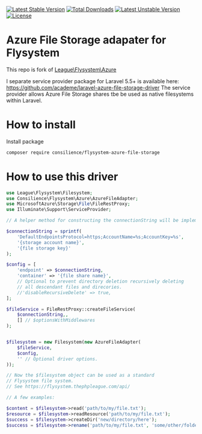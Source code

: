 
[![Latest Stable Version](https://poser.pugx.org/consilience/flysystem-azure-file-storage/v/stable)](https://packagist.org/packages/consilience/flysystem-azure-file-storage)
[![Total Downloads](https://poser.pugx.org/consilience/flysystem-azure-file-storage/downloads)](https://packagist.org/packages/consilience/flysystem-azure-file-storage)
[![Latest Unstable Version](https://poser.pugx.org/consilience/flysystem-azure-file-storage/v/unstable)](https://packagist.org/packages/consilience/flysystem-azure-file-storage)
[![License](https://poser.pugx.org/consilience/flysystem-azure-file-storage/license)](https://packagist.org/packages/consilience/flysystem-azure-file-storage)

# Azure File Storage adapater for Flysystem

This repo is fork of [League\Flysystem\Azure](https://github.com/thephpleague/flysystem-azure)

I separate service provider package for Laravel 5.5+ is available here:
https://github.com/academe/laravel-azure-file-storage-driver
The service provider allows Azure File Storage shares tbe be used
as native filesystems within Laravel.

# How to install

Install package
```bash
composer require consilience/flysystem-azure-file-storage
```

# How to use this driver

```php
use League\Flysystem\Filesystem;
use Consilience\Flysystem\Azure\AzureFileAdapter;
use MicrosoftAzure\Storage\File\FileRestProxy;
use Illuminate\Support\ServiceProvider;

// A helper method for constructing the connectionString will be implemented in time.

$connectionString = sprintf(
    'DefaultEndpointsProtocol=https;AccountName=%s;AccountKey=%s',
    '{storage account name}',
    '{file storage key}'
);

$config = [
    'endpoint' => $connectionString,
    'container' => '{file share name}',
    // Optional to prevent directory deletion recursively deleting
    // all descendant files and direcories.
    //'disableRecursiveDelete' => true,
];

$fileService = FileRestProxy::createFileService(
    $connectionString,,
    [] // $optionsWithMiddlewares
);


$filesystem = new Filesystem(new AzureFileAdapter(
    $fileService,
    $config,
    '' // Optional driver options.
));

// Now the $filesystem object can be used as a standard
// Flysystem file system.
// See https://flysystem.thephpleague.com/api/

// A few examples:

$content = $filesystem->read('path/to/my/file.txt');
$resource = $filesystem->readResource('path/to/my/file.txt');
$success = $filesystem->createDir('new/directory/here');
$success = $filesystem->rename('path/to/my/file.txt', 'some/other/folder/another.txt');
```

